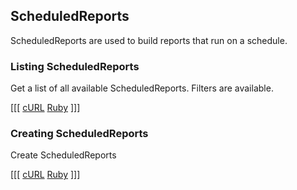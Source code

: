 ## ScheduledReports

ScheduledReports are used to build reports that run on a schedule. 

### Listing ScheduledReports

Get a list of all available ScheduledReports. Filters are available.

[[[
[cURL](index_curl.sh)
[Ruby](index_ruby.rb)
]]]

### Creating ScheduledReports

Create ScheduledReports

[[[
[cURL](create_curl.sh)
[Ruby](create_ruby.rb)
]]]

